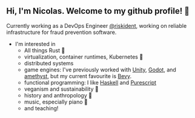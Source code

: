 ## Hi, I'm Nicolas. Welcome to my github profile! 🐣

<!--
**nicmr/nicmr** is a ✨ _special_ ✨ repository because its `README.md` (this file) appears on your GitHub profile.

Here are some ideas to get you started:

- 🔭 I’m currently working on ...
- 🌱 I’m currently learning ...
- 👯 I’m looking to collaborate on ...
- 🤔 I’m looking for help with ...
- 💬 Ask me about ...
- 📫 How to reach me: ...
- 😄 Pronouns: ...
- ⚡ Fun fact: ...
-->

Currently working as a DevOps Engineer [@riskident](https://github.com/riskident), working on reliable infrastructure for fraud prevention software.
  
- I'm interested in
  - All things Rust 🦀
  - virtualization, container runtimes, Kubernetes 🚢
  - distributed systems
  - game engines: I've previously worked with [Unity](https://unity.com/), [Godot](https://godotengine.org/), and [amethyst](https://amethyst.rs/), but my current favourite is [Bevy](https://github.com/bevyengine/bevy).
  - functional programming: I like [Haskell](https://www.haskell.org/) and [Purescript](https://www.purescript.org/)
  - veganism and sustainability 🌱
  - history and anthropology 🗿
  - music, especially piano 🎹
  - and teaching!

